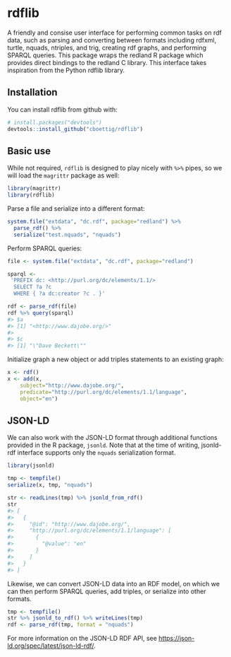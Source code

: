 
<!-- README.md is generated from README.Rmd. Please edit that file -->
rdflib
======

A friendly and consise user interface for performing common tasks on rdf data, such as parsing and converting between formats including rdfxml, turtle, nquads, ntriples, and trig, creating rdf graphs, and performing SPARQL queries. This package wraps the redland R package which provides direct bindings to the redland C library. This interface takes inspiration from the Python rdflib library.

Installation
------------

You can install rdflib from github with:

``` r
# install.packages("devtools")
devtools::install_github("cboettig/rdflib")
```

Basic use
---------

While not required, `rdflib` is designed to play nicely with `%>%` pipes, so we will load the `magrittr` package as well:

``` r
library(magrittr)
library(rdflib)
```

Parse a file and serialize into a different format:

``` r
system.file("extdata", "dc.rdf", package="redland") %>%
  parse_rdf() %>%
  serialize("test.nquads", "nquads")
```

Perform SPARQL queries:

``` r
file <- system.file("extdata", "dc.rdf", package="redland")

sparql <-
 'PREFIX dc: <http://purl.org/dc/elements/1.1/>
  SELECT ?a ?c
  WHERE { ?a dc:creator ?c . }'

rdf <- parse_rdf(file)
rdf %>% query(sparql)
#> $a
#> [1] "<http://www.dajobe.org/>"
#> 
#> $c
#> [1] "\"Dave Beckett\""
```

Initialize graph a new object or add triples statements to an existing graph:

``` r
x <- rdf()
x <- add(x, 
    subject="http://www.dajobe.org/",
    predicate="http://purl.org/dc/elements/1.1/language",
    object="en")
```

JSON-LD
-------

We can also work with the JSON-LD format through additional functions provided in the R package, `jsonld`. Note that at the time of writing, jsonld-rdf interface supports only the `nquads` serialization format.

``` r
library(jsonld)

tmp <- tempfile()
serialize(x, tmp, "nquads")

str <- readLines(tmp) %>% jsonld_from_rdf() 
str
#> [
#>   {
#>     "@id": "http://www.dajobe.org/",
#>     "http://purl.org/dc/elements/1.1/language": [
#>       {
#>         "@value": "en"
#>       }
#>     ]
#>   }
#> ]
```

Likewise, we can convert JSON-LD data into an RDF model, on which we can then perform SPARQL queries, add triples, or serialize into other formats.

``` r
tmp <- tempfile()
str %>% jsonld_to_rdf() %>% writeLines(tmp)
rdf <- parse_rdf(tmp, format = "nquads")
```

For more information on the JSON-LD RDF API, see <https://json-ld.org/spec/latest/json-ld-rdf/>.
